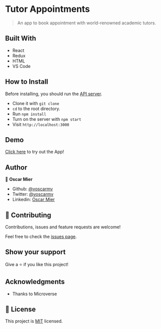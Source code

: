 # Tutor Appointments

> An app to book appointment with world-renowned academic tutors.

## Built With

- React
- Redux
- HTML
- VS Code

## How to Install

Before installing, you should run the [API server](https://github.com/voscarmv/tutor_api).

- Clone it with `git clone` 
- `cd` to the root directory.
- Run `npm install`
- Turn on the server with `npm start`
- Visit `http://localhost:3000`

## Demo
[Click here](https://inspiring-darwin-0afe5b.netlify.app/) to try out the App!

## Author

👤 **Oscar Mier**
- Github: [@voscarmv](https://github.com/voscarmv)
- Twitter: [@voscarmv](https://twitter.com/voscarmv)
- Linkedin: [Oscar Mier](https://www.linkedin.com/in/oscar-mier-072984196/) 

## 🤝 Contributing

Contributions, issues and feature requests are welcome!

Feel free to check the [issues page](../../issues/).

## Show your support

Give a ⭐️ if you like this project!

## Acknowledgments

- Thanks to Microverse

## 📝 License

This project is [MIT](./LICENSE) licensed.

